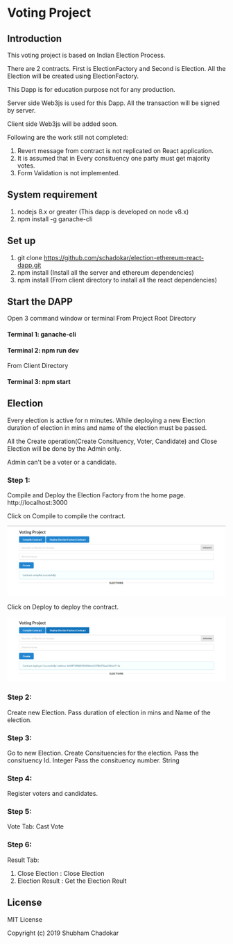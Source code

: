 # Voting Project

## Introduction

This voting project is based on Indian Election Process.

There are 2 contracts. First is ElectionFactory and Second is Election.
All the Election will be created using ElectionFactory.

This Dapp is for education purpose not for any production.

Server side Web3js is used for this Dapp.
All the transaction will be signed by server.

Client side Web3js will be added soon.

Following are the work still not completed:

1. Revert message from contract is not replicated on React application.
2. It is assumed that in Every consituency one party must get majority votes.
3. Form Validation is not implemented.

## System requirement

1. nodejs 8.x or greater (This dapp is developed on node v8.x)
2. npm install -g ganache-cli

## Set up

1. git clone https://github.com/schadokar/election-ethereum-react-dapp.git
2. npm install (Install all the server and ethereum dependencies)
3. npm install (From client directory to install all the react dependencies)

## Start the DAPP

Open 3 command window or terminal
From Project Root Directory

#### Terminal 1: ganache-cli

#### Terminal 2: npm run dev

From Client Directory

#### Terminal 3: npm start

## Election

Every election is active for n minutes. While deploying a new Election duration of election in mins and name of the election must be passed.

All the Create operation(Create Consituency, Voter, Candidate) and Close Election will be done by the Admin only.

Admin can't be a voter or a candidate.

### Step 1:

Compile and Deploy the Election Factory from the home page. http://localhost:3000

Click on Compile to compile the contract.

![](images\compile.PNG)

Click on Deploy to deploy the contract.

![](images\deploy.PNG)

### Step 2:

Create new Election. Pass duration of election in mins and Name of the election.

### Step 3:

Go to new Election.
Create Consituencies for the election.
Pass the consituency Id. Integer
Pass the consituency number. String

### Step 4:

Register voters and candidates.

### Step 5:

Vote Tab: Cast Vote

### Step 6:

Result Tab:

1. Close Election : Close Election
2. Election Result : Get the Election Reult

## License

MIT License

Copyright (c) 2019 Shubham Chadokar
